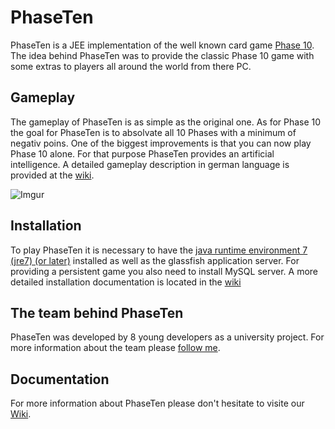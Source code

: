 # PhaseTen
PhaseTen is a JEE implementation of the well known card game [Phase 10](https://en.wikipedia.org/wiki/Phase_10). The idea behind PhaseTen was to provide the classic Phase 10 game with some extras to players all around the world from there PC.

## Gameplay
The gameplay of PhaseTen is as simple as the original one. As for Phase 10 the goal for PhaseTen is to absolvate all 10 Phases with a minimum of negativ poins. One of the biggest improvements is that you can now play Phase 10 alone. For that purpose PhaseTen provides an artificial intelligence. A detailed gameplay description in german language is provided at the [wiki](https://github.com/dschoeneborn/CwPhase10/wiki/Spielkonzept).

![Imgur](https://i.imgur.com/fQRuygg.gif)

## Installation
To play PhaseTen it is necessary to have the [java runtime environment 7 (jre7) (or later)](http://www.oracle.com/technetwork/java/javase/downloads/jre8-downloads-2133155.html) installed as well as the glassfish application server. For providing a persistent game you also need to install MySQL server. A more detailed installation documentation is located in the [wiki](https://github.com/dschoeneborn/CwPhase10/wiki/Install)

## The team behind PhaseTen
PhaseTen was developed by 8 young developers as a university project. For more information about the team please [follow me](https://github.com/dschoeneborn/CwPhase10/wiki/Members).

## Documentation
For more information about PhaseTen please don't hesitate to visite our [Wiki](https://github.com/dschoeneborn/CwPhase10/wiki).
